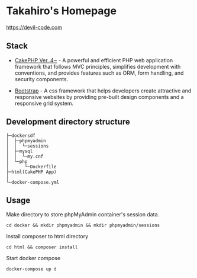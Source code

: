 # Takahiro's Homepage

https://devil-code.com

## Stack

- [CakePHP Ver. 4~](https://cakephp.org/) - A powerful and efficient PHP web application framework that follows MVC principles, simplifies development with conventions, and provides features such as ORM, form handling, and security components.

- [Bootstrap](https://getbootstrap.com/) - A css framework that helps developers create attractive and responsive websites by providing pre-built design components and a responsive grid system.

## Development directory structure

```
├─dockersdf
│  ├─phpmyadmin
│  │  └─sessions
│  ├─mysql
│  │  └─my.cnf
│  └─php
│      └─Dockerfile
├─html(CakePHP App)
│
└─docker-compose.yml
```

## Usage

Make directory to store phpMyAdmin container's session data.

```
cd docker && mkdir phpmyadmin && mkdir phpmyadmin/sessions
```

Install composer to html directory

```
cd html && composer install
```

Start docker compose

```
docker-compose up d
```
